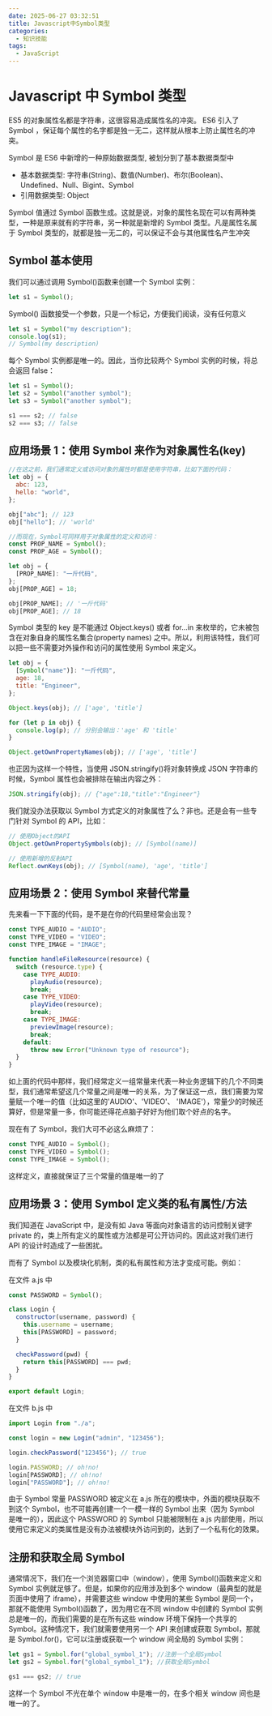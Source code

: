 ```yaml
---
date: 2025-06-27 03:32:51
title: Javascript中Symbol类型
categories:
  - 知识技能
tags:
  - JavaScript
---
```


# Javascript 中 Symbol 类型

ES5 的对象属性名都是字符串，这很容易造成属性名的冲突。 ES6 引入了 Symbol ，保证每个属性的名字都是独一无二，这样就从根本上防止属性名的冲突。

Symbol 是 ES6 中新增的一种原始数据类型, 被划分到了基本数据类型中

- 基本数据类型: 字符串(String)、数值(Number)、布尔(Boolean)、Undefined、Null、Bigint、Symbol
- 引用数据类型: Object

Symbol 值通过 Symbol 函数生成。这就是说，对象的属性名现在可以有两种类型，一种是原来就有的字符串，另一种就是新增的 Symbol 类型。凡是属性名属于 Symbol 类型的，就都是独一无二的，可以保证不会与其他属性名产生冲突

## Symbol 基本使用

我们可以通过调用 Symbol()函数来创建一个 Symbol 实例：

```js
let s1 = Symbol();
```

Symbol() 函数接受一个参数，只是一个标记，方便我们阅读，没有任何意义

```js
let s1 = Symbol("my description");
console.log(s1);
// Symbol(my description)
```

每个 Symbol 实例都是唯一的。因此，当你比较两个 Symbol 实例的时候，将总会返回 false：

```js
let s1 = Symbol();
let s2 = Symbol("another symbol");
let s3 = Symbol("another symbol");

s1 === s2; // false
s2 === s3; // false
```

## 应用场景 1：使用 Symbol 来作为对象属性名(key)

```js
//在这之前，我们通常定义或访问对象的属性时都是使用字符串，比如下面的代码：
let obj = {
  abc: 123,
  hello: "world",
};

obj["abc"]; // 123
obj["hello"]; // 'world'

//而现在，Symbol可同样用于对象属性的定义和访问：
const PROP_NAME = Symbol();
const PROP_AGE = Symbol();

let obj = {
  [PROP_NAME]: "一斤代码",
};
obj[PROP_AGE] = 18;

obj[PROP_NAME]; // '一斤代码'
obj[PROP_AGE]; // 18
```

Symbol 类型的 key 是不能通过 Object.keys() 或者 for...in 来枚举的，它未被包含在对象自身的属性名集合(property names) 之中。所以，利用该特性，我们可以把一些不需要对外操作和访问的属性使用 Symbol 来定义。

```js
let obj = {
  [Symbol("name")]: "一斤代码",
  age: 18,
  title: "Engineer",
};

Object.keys(obj); // ['age', 'title']

for (let p in obj) {
  console.log(p); // 分别会输出：'age' 和 'title'
}

Object.getOwnPropertyNames(obj); // ['age', 'title']
```

也正因为这样一个特性，当使用 JSON.stringify()将对象转换成 JSON 字符串的时候，Symbol 属性也会被排除在输出内容之外：

```js
JSON.stringify(obj); // {"age":18,"title":"Engineer"}
```

我们就没办法获取以 Symbol 方式定义的对象属性了么？非也。还是会有一些专门针对 Symbol 的 API，比如：

```js
// 使用Object的API
Object.getOwnPropertySymbols(obj); // [Symbol(name)]

// 使用新增的反射API
Reflect.ownKeys(obj); // [Symbol(name), 'age', 'title']
```

## 应用场景 2：使用 Symbol 来替代常量

先来看一下下面的代码，是不是在你的代码里经常会出现？

```js
const TYPE_AUDIO = "AUDIO";
const TYPE_VIDEO = "VIDEO";
const TYPE_IMAGE = "IMAGE";

function handleFileResource(resource) {
  switch (resource.type) {
    case TYPE_AUDIO:
      playAudio(resource);
      break;
    case TYPE_VIDEO:
      playVideo(resource);
      break;
    case TYPE_IMAGE:
      previewImage(resource);
      break;
    default:
      throw new Error("Unknown type of resource");
  }
}
```

如上面的代码中那样，我们经常定义一组常量来代表一种业务逻辑下的几个不同类型，我们通常希望这几个常量之间是唯一的关系，为了保证这一点，我们需要为常量赋一个唯一的值（比如这里的'AUDIO'、'VIDEO'、 'IMAGE'），常量少的时候还算好，但是常量一多，你可能还得花点脑子好好为他们取个好点的名字。

现在有了 Symbol，我们大可不必这么麻烦了：

```js
const TYPE_AUDIO = Symbol();
const TYPE_VIDEO = Symbol();
const TYPE_IMAGE = Symbol();
```

这样定义，直接就保证了三个常量的值是唯一的了

## 应用场景 3：使用 Symbol 定义类的私有属性/方法

我们知道在 JavaScript 中，是没有如 Java 等面向对象语言的访问控制关键字 private 的，类上所有定义的属性或方法都是可公开访问的。因此这对我们进行 API 的设计时造成了一些困扰。

而有了 Symbol 以及模块化机制，类的私有属性和方法才变成可能。例如：

在文件 a.js 中

```js
const PASSWORD = Symbol();

class Login {
  constructor(username, password) {
    this.username = username;
    this[PASSWORD] = password;
  }

  checkPassword(pwd) {
    return this[PASSWORD] === pwd;
  }
}

export default Login;
```

在文件 b.js 中

```js
import Login from "./a";

const login = new Login("admin", "123456");

login.checkPassword("123456"); // true

login.PASSWORD; // oh!no!
login[PASSWORD]; // oh!no!
login["PASSWORD"]; // oh!no!
```

由于 Symbol 常量 PASSWORD 被定义在 a.js 所在的模块中，外面的模块获取不到这个 Symbol，也不可能再创建一个一模一样的 Symbol 出来（因为 Symbol 是唯一的），因此这个 PASSWORD 的 Symbol 只能被限制在 a.js 内部使用，所以使用它来定义的类属性是没有办法被模块外访问到的，达到了一个私有化的效果。

## 注册和获取全局 Symbol

通常情况下，我们在一个浏览器窗口中（window），使用 Symbol()函数来定义和 Symbol 实例就足够了。但是，如果你的应用涉及到多个 window（最典型的就是页面中使用了 iframe），并需要这些 window 中使用的某些 Symbol 是同一个，那就不能使用 Symbol()函数了，因为用它在不同 window 中创建的 Symbol 实例总是唯一的，而我们需要的是在所有这些 window 环境下保持一个共享的 Symbol。这种情况下，我们就需要使用另一个 API 来创建或获取 Symbol，那就是 Symbol.for()，它可以注册或获取一个 window 间全局的 Symbol 实例：

```js
let gs1 = Symbol.for("global_symbol_1"); //注册一个全局Symbol
let gs2 = Symbol.for("global_symbol_1"); //获取全局Symbol

gs1 === gs2; // true
```

这样一个 Symbol 不光在单个 window 中是唯一的，在多个相关 window 间也是唯一的了。
